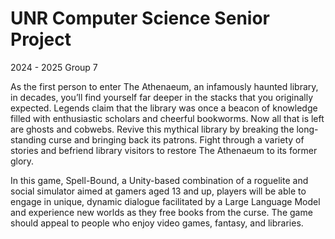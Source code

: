 # UNR Computer Science Senior Project
2024 - 2025
Group 7

As the first person to enter The Athenaeum, an infamously haunted library, in decades, you’ll find yourself far deeper in the stacks that you originally expected. Legends claim that the library was once a beacon of knowledge filled with enthusiastic scholars and cheerful bookworms. Now all that is left are ghosts and cobwebs. Revive this mythical library by breaking the long-standing curse and bringing back its patrons. Fight through a variety of stories and befriend library visitors to restore The Athenaeum to its former glory.

In this game, Spell-Bound, a Unity-based combination of a roguelite and social simulator aimed at gamers aged 13 and up, players will be able to engage in unique, dynamic dialogue facilitated by a Large Language Model and experience new worlds as they free books from the curse. The game should appeal to people who enjoy video games, fantasy, and libraries.
